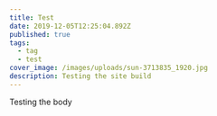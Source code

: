 ```yaml
---
title: Test
date: 2019-12-05T12:25:04.892Z
published: true
tags:
  - tag
  - test
cover_image: /images/uploads/sun-3713835_1920.jpg
description: Testing the site build
---
```

Testing the body
